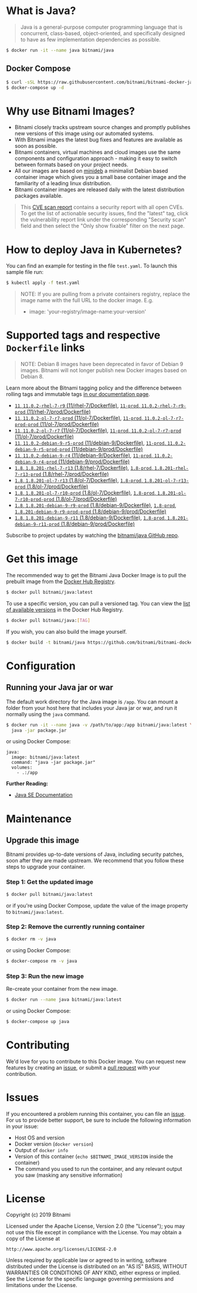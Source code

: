 # What is Java?

> Java is a general-purpose computer programming language that is concurrent, class-based, object-oriented, and specifically designed to have as few implementation dependencies as possible.

```bash
$ docker run -it --name java bitnami/java
```

## Docker Compose

```bash
$ curl -sSL https://raw.githubusercontent.com/bitnami/bitnami-docker-java/master/docker-compose.yml > docker-compose.yml
$ docker-compose up -d
```

# Why use Bitnami Images?

* Bitnami closely tracks upstream source changes and promptly publishes new versions of this image using our automated systems.
* With Bitnami images the latest bug fixes and features are available as soon as possible.
* Bitnami containers, virtual machines and cloud images use the same components and configuration approach - making it easy to switch between formats based on your project needs.
* All our images are based on [minideb](https://github.com/bitnami/minideb) a minimalist Debian based container image which gives you a small base container image and the familiarity of a leading linux distribution.
* Bitnami container images are released daily with the latest distribution packages available.


> This [CVE scan report](https://quay.io/repository/bitnami/java?tab=tags) contains a security report with all open CVEs. To get the list of actionable security issues, find the "latest" tag, click the vulnerability report link under the corresponding "Security scan" field and then select the "Only show fixable" filter on the next page.

# How to deploy Java in Kubernetes?

You can find an example for testing in the file `test.yaml`. To launch this sample file run:

```bash
$ kubectl apply -f test.yaml
```

> NOTE: If you are pulling from a private containers registry, replace the image name with the full URL to the docker image. E.g.
>
> - image: 'your-registry/image-name:your-version'

# Supported tags and respective `Dockerfile` links

> NOTE: Debian 8 images have been deprecated in favor of Debian 9 images. Bitnami will not longer publish new Docker images based on Debian 8.

Learn more about the Bitnami tagging policy and the difference between rolling tags and immutable tags [in our documentation page](https://docs.bitnami.com/containers/how-to/understand-rolling-tags-containers/).


- [`11`, `11.0.2-rhel-7-r9` (11/rhel-7/Dockerfile)](https://github.com/bitnami/bitnami-docker-java/blob/11.0.2-rhel-7-r9/11/rhel-7/Dockerfile), [`11-prod`, `11.0.2-rhel-7-r9-prod` (11/rhel-7/prod/Dockerfile)](https://github.com/bitnami/bitnami-docker-java/blob/11.0.2-rhel-7-r9/11/rhel-7/prod/Dockerfile)
- [`11`, `11.0.2-ol-7-r7-prod` (11/ol-7/Dockerfile)](https://github.com/bitnami/bitnami-docker-java/blob/11.0.2-ol-7-r7-prod/11/ol-7/Dockerfile), [`11-prod`, `11.0.2-ol-7-r7-prod-prod` (11/ol-7/prod/Dockerfile)](https://github.com/bitnami/bitnami-docker-java/blob/11.0.2-ol-7-r7-prod/11/ol-7/prod/Dockerfile)
- [`11`, `11.0.2-ol-7-r7` (11/ol-7/Dockerfile)](https://github.com/bitnami/bitnami-docker-java/blob/11.0.2-ol-7-r7/11/ol-7/Dockerfile), [`11-prod`, `11.0.2-ol-7-r7-prod` (11/ol-7/prod/Dockerfile)](https://github.com/bitnami/bitnami-docker-java/blob/11.0.2-ol-7-r7/11/ol-7/prod/Dockerfile)
- [`11`, `11.0.2-debian-9-r5-prod` (11/debian-9/Dockerfile)](https://github.com/bitnami/bitnami-docker-java/blob/11.0.2-debian-9-r5-prod/11/debian-9/Dockerfile), [`11-prod`, `11.0.2-debian-9-r5-prod-prod` (11/debian-9/prod/Dockerfile)](https://github.com/bitnami/bitnami-docker-java/blob/11.0.2-debian-9-r5-prod/11/debian-9/prod/Dockerfile)
- [`11`, `11.0.2-debian-9-r4` (11/debian-9/Dockerfile)](https://github.com/bitnami/bitnami-docker-java/blob/11.0.2-debian-9-r4/11/debian-9/Dockerfile), [`11-prod`, `11.0.2-debian-9-r4-prod` (11/debian-9/prod/Dockerfile)](https://github.com/bitnami/bitnami-docker-java/blob/11.0.2-debian-9-r4/11/debian-9/prod/Dockerfile)
- [`1.8`, `1.8.201-rhel-7-r13` (1.8/rhel-7/Dockerfile)](https://github.com/bitnami/bitnami-docker-java/blob/1.8.201-rhel-7-r13/1.8/rhel-7/Dockerfile), [`1.8-prod`, `1.8.201-rhel-7-r13-prod` (1.8/rhel-7/prod/Dockerfile)](https://github.com/bitnami/bitnami-docker-java/blob/1.8.201-rhel-7-r13/1.8/rhel-7/prod/Dockerfile)
- [`1.8`, `1.8.201-ol-7-r13` (1.8/ol-7/Dockerfile)](https://github.com/bitnami/bitnami-docker-java/blob/1.8.201-ol-7-r13/1.8/ol-7/Dockerfile), [`1.8-prod`, `1.8.201-ol-7-r13-prod` (1.8/ol-7/prod/Dockerfile)](https://github.com/bitnami/bitnami-docker-java/blob/1.8.201-ol-7-r13/1.8/ol-7/prod/Dockerfile)
- [`1.8`, `1.8.201-ol-7-r10-prod` (1.8/ol-7/Dockerfile)](https://github.com/bitnami/bitnami-docker-java/blob/1.8.201-ol-7-r10-prod/1.8/ol-7/Dockerfile), [`1.8-prod`, `1.8.201-ol-7-r10-prod-prod` (1.8/ol-7/prod/Dockerfile)](https://github.com/bitnami/bitnami-docker-java/blob/1.8.201-ol-7-r10-prod/1.8/ol-7/prod/Dockerfile)
- [`1.8`, `1.8.201-debian-9-r9-prod` (1.8/debian-9/Dockerfile)](https://github.com/bitnami/bitnami-docker-java/blob/1.8.201-debian-9-r9-prod/1.8/debian-9/Dockerfile), [`1.8-prod`, `1.8.201-debian-9-r9-prod-prod` (1.8/debian-9/prod/Dockerfile)](https://github.com/bitnami/bitnami-docker-java/blob/1.8.201-debian-9-r9-prod/1.8/debian-9/prod/Dockerfile)
- [`1.8`, `1.8.201-debian-9-r11` (1.8/debian-9/Dockerfile)](https://github.com/bitnami/bitnami-docker-java/blob/1.8.201-debian-9-r11/1.8/debian-9/Dockerfile), [`1.8-prod`, `1.8.201-debian-9-r11-prod` (1.8/debian-9/prod/Dockerfile)](https://github.com/bitnami/bitnami-docker-java/blob/1.8.201-debian-9-r11/1.8/debian-9/prod/Dockerfile)

Subscribe to project updates by watching the [bitnami/java GitHub repo](https://github.com/bitnami/bitnami-docker-java).

# Get this image

The recommended way to get the Bitnami Java Docker Image is to pull the prebuilt image from the [Docker Hub Registry](https://hub.docker.com/r/bitnami/java).

```bash
$ docker pull bitnami/java:latest
```

To use a specific version, you can pull a versioned tag. You can view the [list of available versions](https://hub.docker.com/r/bitnami/java/tags/) in the Docker Hub Registry.

```bash
$ docker pull bitnami/java:[TAG]
```

If you wish, you can also build the image yourself.

```bash
$ docker build -t bitnami/java https://github.com/bitnami/bitnami-docker-java.git
```

# Configuration

## Running your Java jar or war

The default work directory for the Java image is `/app`. You can mount a folder from your host here that includes your Java jar or war, and run it normally using the `java` command.

```bash
$ docker run -it --name java -v /path/to/app:/app bitnami/java:latest \
  java -jar package.jar
```

or using Docker Compose:

```
java:
  image: bitnami/java:latest
  command: "java -jar package.jar"
  volumes:
    - .:/app
```

**Further Reading:**

  - [Java SE Documentation](https://docs.oracle.com/javase/8/docs/api/)

# Maintenance

## Upgrade this image

Bitnami provides up-to-date versions of Java, including security patches, soon after they are made upstream. We recommend that you follow these steps to upgrade your container.

### Step 1: Get the updated image

```bash
$ docker pull bitnami/java:latest
```

or if you're using Docker Compose, update the value of the image property to `bitnami/java:latest`.

### Step 2: Remove the currently running container

```bash
$ docker rm -v java
```

or using Docker Compose:

```bash
$ docker-compose rm -v java
```

### Step 3: Run the new image

Re-create your container from the new image.

```bash
$ docker run --name java bitnami/java:latest
```

or using Docker Compose:

```bash
$ docker-compose up java
```

# Contributing

We'd love for you to contribute to this Docker image. You can request new features by creating an [issue](https://github.com/bitnami/bitnami-docker-java/issues), or submit a [pull request](https://github.com/bitnami/bitnami-docker-java/pulls) with your contribution.

# Issues

If you encountered a problem running this container, you can file an [issue](https://github.com/bitnami/bitnami-docker-java/issues). For us to provide better support, be sure to include the following information in your issue:

- Host OS and version
- Docker version (`docker version`)
- Output of `docker info`
- Version of this container (`echo $BITNAMI_IMAGE_VERSION` inside the container)
- The command you used to run the container, and any relevant output you saw (masking any sensitive
information)

# License

Copyright (c) 2019 Bitnami

Licensed under the Apache License, Version 2.0 (the "License");
you may not use this file except in compliance with the License.
You may obtain a copy of the License at

    http://www.apache.org/licenses/LICENSE-2.0

Unless required by applicable law or agreed to in writing, software
distributed under the License is distributed on an "AS IS" BASIS,
WITHOUT WARRANTIES OR CONDITIONS OF ANY KIND, either express or implied.
See the License for the specific language governing permissions and
limitations under the License.
